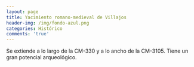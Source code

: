 ```yaml
---
layout: page
title: Yacimiento romano-medieval de Villajos
header-img: /img/fondo-azul.png
categories: Histórico
comments: 'true'
---
```



Se extiende a lo largo de la CM-330 y a lo ancho de la CM-3105.
Tiene un gran potencial arqueológico.

<div class="photos">
</div>

